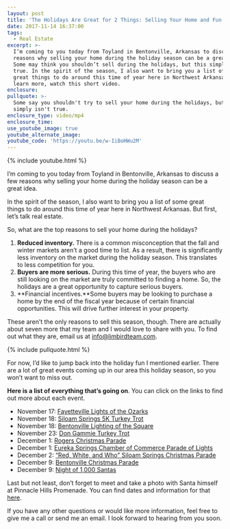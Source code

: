```yaml
---
layout: post
title: 'The Holidays Are Great for 2 Things: Selling Your Home and Fun'
date: 2017-11-14 16:37:00
tags:
  - Real Estate
excerpt: >-
  I’m coming to you today from Toyland in Bentonville, Arkansas to discuss a few
  reasons why selling your home during the holiday season can be a great idea.
  Some may think you shouldn’t sell during the holidays, but this simply isn’t
  true. In the spirit of the season, I also want to bring you a list of some
  great things to do around this time of year here in Northwest Arkansas. To
  learn more, watch this short video.
enclosure:
pullquote: >-
  Some say you shouldn't try to sell your home during the holidays, but this
  simply isn't true.
enclosure_type: video/mp4
enclosure_time:
use_youtube_image: true
youtube_alternate_image:
youtube_code: 'https://youtu.be/w-IiBoHWu2M'
---
```



{% include youtube.html %}

I’m coming to you today from Toyland in Bentonville, Arkansas to discuss a few reasons why selling your home during the holiday season can be a great idea.

In the spirit of the season, I also want to bring you a list of some great things to do around this time of year here in Northwest Arkansas. But first, let’s talk real estate.

So, what are the top reasons to sell your home during the holidays?

1. **Reduced inventory.** There is a common misconception that the fall and winter markets aren’t a good time to list. As a result, there is significantly less inventory on the market during the holiday season. This translates to less competition for you.
2. **Buyers are more serious.** During this time of year, the buyers who are still looking on the market are truly committed to finding a home. So, the holidays are a great opportunity to capture serious buyers.
3. **Financial incentives.**Some buyers may be looking to purchase a home by the end of the fiscal year because of certain financial opportunities. This will drive further interest in your property.

These aren’t the only reasons to sell this season, though. There are actually about seven more that my team and I would love to share with you. To find out what they are, email us at [info@limbirdteam.com](javascript:void(location.href='mailto:'+String.fromCharCode(105,110,102,111,64,108,105,109,98,105,114,100,116,101,97,109,46,99,111,109))).

{% include pullquote.html %}

For now, I’d like to jump back into the holiday fun I mentioned earlier. There are a lot of great events coming up in our area this holiday season, so you won’t want to miss out.

**Here is a list of everything that’s going on**. You can click on the links to find out more about each event.

* November 17: [Fayetteville Lights of the Ozarks](http://www.experiencefayetteville.com/lights-of-the-ozarks)
* November 18: [Siloam Springs 5K Turkey Trot](https://app.regwiz.io/register/sstt/292)
* November 18: [Bentonville Lighting of the Square](https://www.arkansas.com/event/lighting-of-the-bentonville-square/149476)
* November 23: [Don Gammie Turkey Trot](http://www.turkeytrotar.com/)
* December 1: [Rogers Christmas Parade](http://www.mainstreetrogers.com/event/christmas-parade-2/)
* December 1: [Eureka Springs Chamber of Commerce Parade of Lights](http://www.eurekaspringschamber.com/events/details/2017-eureka-springs-chamber-of-commerce-parade-of-lights-460)
* December 2: [“Red, White, and Who” Siloam Springs Christmas Parade](https://www.hlofss.com/christmas-parade.html)
* December 9: [Bentonville Christmas Parade](https://www.arkansas.com/event/bentonville-christmas-parade/149480)
* December 9: [Night of 1,000 Santas](https://www.eurekasprings.org/event/night-1000-santas/)

Last but not least, don’t forget to meet and take a photo with Santa himself at Pinnacle Hills Promenade. You can find dates and information for that [here](https://www.pinnaclehillspromenade.com/en/events/photos-with-santa-15907.html).

If you have any other questions or would like more information, feel free to give me a call or send me an email. I look forward to hearing from you soon.